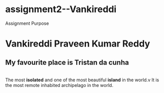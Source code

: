 # assignment2--Vankireddi
Assignment Purpose
# Vankireddi Praveen Kumar Reddy 
## My favourite place is Tristan da cunha
<br> The most **isolated** and one of the most beautiful **island** in the world.v It is the most remote inhabited archipelago in the world.